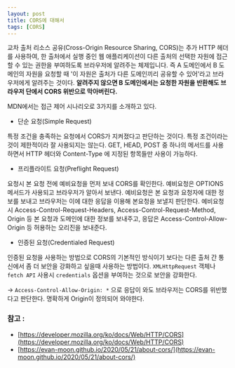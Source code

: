 ```yaml
---
layout: post
title: CORS에 대해서
tags: [CORS]
---
```


교차 출처 리소스 공유(Cross-Origin Resource Sharing, CORS)는 추가 HTTP 헤더를 사용하여, 한 출처에서 실행 중인 웹 애플리케이션이 다른 출처의 선택한 자원에 접근할 수 있는 권한을 부여하도록 브라우저에 알려주는 체제입니다. 즉 A 도메인에서 B 도메인의 자원을 요청할 때 '이 자원은 출처가 다른 도메인끼리 공유할 수 있어'라고 브라우저에게 알려주는 것이다. **알려주지 않으면 B 도메인에서는 요청한 자원을 반환해도 브라우저 단에서 CORS 위반으로 막아버린다.**

MDN에서는 접근 제어 시나리오로 3가지를 소개하고 있다.

- 단순 요청(Simple Request)

특정 조건을 충족하는 요청에서 CORS가 지켜졌다고 판단하는 것이다. 특정 조건이라는 것이 제한적이라 잘 사용되지는 않는다.
GET, HEAD, POST 중 하나의 메서드를 사용하면서 HTTP 헤더와 Content-Type 에 지정된 항목들만 사용이 가능하다. 

- 프리플라이트 요청(Preflight Request)

요청시 본 요청 전에 예비요청을 먼저 보내 CORS를 확인한다. 예비요청은 OPTIONS 메서드가 사용되고 브라우저가 알아서 보낸다. 예비요청은 본 요청과 요청자에 대한 정보를 보내고 브라우저는 이에 대한 응답을 이용해 본요청을 보낼지 판단한다.
예비요청시 Access-Control-Request-Headers, Access-Control-Request-Method, Origin 등 본 요청과 도메인에 대한 정보를 보내주고,
응답은 Access-Control-Allow-Origin 등 허용하는 오리진을 보내준다.

- 인증된 요청(Credentialed Request)

인증된 요청을 사용하는 방법으로 CORS의 기본적인 방식이기 보다는 다른 출처 간 통신에서 좀 더 보안을 강화하고 싶을때 사용하는 방법이다.
`XMLHttpRequest` 객체나 `fetch API` 사용시 `credentials` 옵션을 부여하는 것으로 보안을 강화한다.

→ `Access-Control-Allow-Origin: *` 으로 응답이 와도 브라우저는 CORS를 위반했다고 판단한다. 명확하게 Origin이 정의되어 와야한다.

### 참고 : 
- [https://developer.mozilla.org/ko/docs/Web/HTTP/CORS](https://developer.mozilla.org/ko/docs/Web/HTTP/CORS)
- [https://evan-moon.github.io/2020/05/21/about-cors/](https://evan-moon.github.io/2020/05/21/about-cors/)
